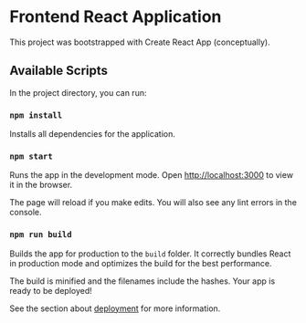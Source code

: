 # Frontend React Application

This project was bootstrapped with Create React App (conceptually).

## Available Scripts

In the project directory, you can run:

### `npm install`

Installs all dependencies for the application.

### `npm start`

Runs the app in the development mode.    Open [http://localhost:3000](http://localhost:3000) to view it in the browser.

The page will reload if you make edits.    You will also see any lint errors in the console.

### `npm run build`

Builds the app for production to the `build` folder.    It correctly bundles React in production mode and optimizes the build for the best performance.

The build is minified and the filenames include the hashes.    Your app is ready to be deployed!

See the section about [deployment](https://facebook.github.io/create-react-app/docs/deployment) for more information.
